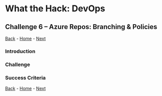 # What the Hack: DevOps 

## Challenge 6 – Azure Repos: Branching & Policies
[Back](challenge05.md) - [Home](../../readme.md) - [Next](challenge07.md)

### Introduction

### Challenge

### Success Criteria

[Back](challenge05.md) - [Home](../../readme.md) - [Next](challenge07.md)
